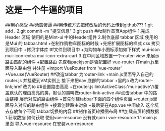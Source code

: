 # 这是一个牛逼的项目
##用心感受
##汤圆傻逼
##用传统方式把修改后的代码上传到github???
1.git add .
2.git commit -m "提交信息"
3.git push
##z制作首页App组件
1.完成 Header 区域 使用的是Mint-ui 中的Header组件
2.制作底部 tabbar 区域 使用的是Mui 的 tabbar.html
 +在制作购物车图标的时候 
 +先把扩展图标的样式 css 拷贝到项目中
 +拷贝字体库 ttf文件到项目中
 +为购物车小图标添加如下样式 mui-icon mui-icon-extra mui-icon-extra-cart
3.在中间区域放置一个router-view 来展示路由匹配的组件
 +配置路由 先查看packjson是否配置好 vue-router 在main.js里面导入路由包 并注册
 +import VueRouter from 'vue-router'
 +Vue.use(VueRouter)
 ##改造tabbar 为router-link
 +main.js里面导入自己的router.js 并挂载到VM实例上 接下来把nav 底部的tabbar +里的a 改为router-link;href 改为to
 ##设置路由高亮
 +在router.js linkActiveClass:'mui-active'//覆盖默认的理由高亮的类，默认的类叫做router-link-active
 ##点击tabbar 中的路由链接 展示对应的路由组件
 +首先创建tabbar下面的四个组件页面
 +router.js里面导入对应的路由组件 
 +接着创建路由对象 
 +最后要在App.vue 中间放入 <router-view></router-view>这个坑去存放每个不同    tabbar切换的内容
 ##制作首页轮播图布局
 ##加载首页轮播数据
 1.获取数据 如何获取 使用vue-resource 没有就npm i vue-resource
 1.1 main.js里面 导入vue-resource 在安装vue-resource

